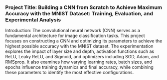 ### Project Title: Building a CNN from Scratch to Achieve Maximum Accuracy with the MNIST Dataset: Training, Evaluation, and Experimental Analysis

Introduction: The convolutional neural network (CNN) serves as a fundamental architecture for image classification tasks. This project focuses on constructing a CNN and optimizing its parameters to achieve the highest possible accuracy with the MNIST dataset. The experimentation explores the impact of layer size and depth, activation functions such as ReLU, Leaky ReLU, and Sigmoid, and optimizers including SGD, Adam, and RMSprop. It also examines how varying learning rates, batch sizes, and epochs influence training dynamics and final accuracy, while combining these parameters to identify the most effective configurations.
